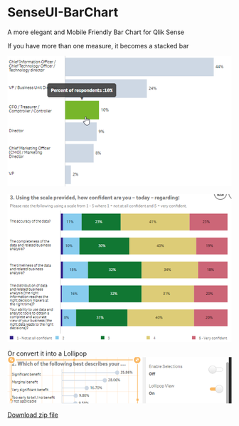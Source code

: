 # SenseUI-BarChart

A more elegant and Mobile Friendly Bar Chart for Qlik Sense

If you have more than one measure, it becomes a stacked bar

![SenseUI - Bar Chart](/preview.png?raw=true "SenseUI - Bar Chart")

![SenseUI - Bar Chart](/stackedBar.png?raw=true "Stacked Bar")

Or convert it into a Lollipop
![SenseUI - Bar Chart](/lollipop.png?raw=true "Lollipop")

[Download zip file](https://github.com/yianni-ververis/SenseUI-BarChart/archive/master.zip)